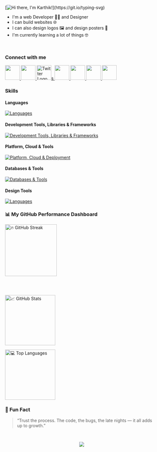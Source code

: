 [![Hi there, I'm Karthik!](https://readme-typing-svg.demolab.com?font=Inter+Tight&weight=600&size=30&duration=2500&pause=1000&color=0078D7&vCenter=true&width=435&lines=Hi+there%2C+I'm+Karthik!)](https://git.io/typing-svg)

- I'm a web Developer 👨‍💻 and Designer
- I can build websites 🌐
- I can also design logos 🖼️ and design posters 📜 
- I'm currently learning a lot of things 🤓

<br/>

### Connect with me

<a href="https://linkedin.com/in/karthik-6603p" target="_blank">
	<img src="https://uxwing.com/wp-content/themes/uxwing/download/brands-and-social-media/linkedin-app-icon.svg" width="48" height="48"></img>
</a>
<a href="mailto:karthik.p6603@gmail.com" target="_blank">
	<img src="https://uxwing.com/wp-content/themes/uxwing/download/brands-and-social-media/gmail-icon.svg" width="48" height="48"></img>
</a>
<a href="https://twitter.com/Karthik_6603" target="_blank">
	<img src="https://uxwing.com/wp-content/themes/uxwing/download/brands-and-social-media/twitter-app-icon.svg" width="48" height="48" alt="Twitter Logo">s
</a>
<a href="https://instagram.com/karxthik_6" target="_blank">
	<img src="https://uxwing.com/wp-content/themes/uxwing/download/brands-and-social-media/ig-instagram-icon.svg" width="48" height="48"></img>
</a>
<a href="https://threads.net/@karxthik_6" target="_blank">
	<img src="https://uxwing.com/wp-content/themes/uxwing/download/brands-and-social-media/threads-app-icon.svg"  width="48" height="48"></img>
</a>
<a href="https://facebook.com/bairavaa.karthik.10 target="_blank">
	<img src="https://uxwing.com/wp-content/themes/uxwing/download/brands-and-social-media/facebook-square-icon.svg" width="48" height="48"></img>
</a>

<a href="https://t.me/karthik6603" target="_blank">
	<img src="https://uxwing.com/wp-content/themes/uxwing/download/brands-and-social-media/telegram-icon.svg" width="48" height="48"></img>
</a>


<br/>

### Skills

#### Languages

[![Languages](https://skillicons.dev/icons?i=java,js&perline=6)](https://skillicons.dev)

#### Development Tools, Libraries & Frameworks

[![Development Tools, Libraries & Frameworks](https://skillicons.dev/icons?i=react,typescript,tailwind,spring,hibernate,html,css&perline=6)](https://skillicons.dev)

#### Platform, Cloud & Tools

[![Platform, Cloud & Deployment](https://skillicons.dev/icons?i=linux,nginx,docker,git,github,postman,vscode&perline=6)](https://skillicons.dev)

#### Databases & Tools

[![Databases & Tools](https://skillicons.dev/icons?i=mysql,mongodb&perline=6)](https://skillicons.dev)

#### Design Tools

[![Languages](https://skillicons.dev/icons?i=ps,ai,figma&perline=6)](https://skillicons.dev)


### 📊 My GitHub Performance Dashboard

<p align="center">

  <!-- GitHub Streak with custom fire gradient -->
  <img 
    src="https://github-readme-streak-stats.herokuapp.com?user=karthik6603&hide_border=true&date_format=M%20j%5B%2C%20Y%5D&background=00000000&ring=FFA500&fire=FF4500&currStreakLabel=FFD700&sideLabels=FFA500&sideNums=FFA500&currStreakNum=FF8C00"
    height="170" 
    alt="🔥 GitHub Streak" 
  />

  <br/><br/>

  <!-- GitHub Stats -->
  <img 
    src="https://github-readme-stats.vercel.app/api?username=karthik6603&show_icons=true&theme=react&hide_border=false&count_private=true" 
    height="165" 
    alt="📈 GitHub Stats" 
  />

  <!-- Top Languages -->
  <img 
    src="https://github-readme-stats.vercel.app/api/top-langs/?username=karthik6603&layout=compact&theme=react&hide_border=false" 
    height="165" 
    alt="💻 Top Languages" 
  />

</p>


### 🧩 Fun Fact

> “Trust the process. The code, the bugs, the late nights — it all adds up to growth.”  

<br/>

<p align="center">
  <img src="https://capsule-render.vercel.app/api?type=waving&height=100&color=00F7FF&section=footer"/>
</p>

